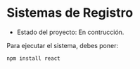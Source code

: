 <h1>Sistemas de Registro</h1>

- Estado del proyecto: En contrucción.

Para ejecutar el sistema, debes poner:

```npm install react```
